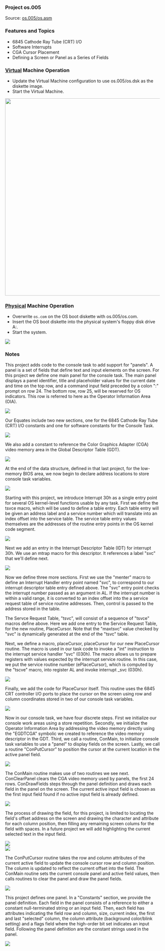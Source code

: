 ### Project os.005
Source: [os.005/os.asm](../os.005/os.asm)

### Features and Topics
- 6845 Cathode Ray Tube (CRT) I/O
- Software Interrupts
- CGA Cursor Placement
- Defining a Screen or Panel as a Series of Fields

### [Virtual](VIRTUAL.md) Machine Operation
- Update the Virtual Machine configuration to use os.005/os.dsk as the diskette image.
- Start the Virtual Machine.

<img src="../images/os005_VirtualBox_001.PNG" width="640"/>

### [Physical](PHYSICAL.md) Machine Operation
- Overwrite ```os.com``` on the OS boot diskette with os.005/os.com.
- Insert the OS boot diskette into the physical system's floppy disk drive A:.
- Start the system.

<img src="../images/os005_Boot_001.jpg"/>

### Notes

This project adds code to the console task to add support for "panels". A panel is a set of fields that define text and input elements on the screen. For this project we define one main panel for the console task. The main panel displays a panel identifier, title and placeholder values for the current date and time on the top row, and a command input field preceded by a colon ":" prompt on row 24. The bottom row, row 25, will be reserved for OS indicators. This row is referred to here as the Operator Information Area (OIA).

<img src="../images/os005_listing_127.PNG"/>

Our Equates include two new sections, one for the 6845 Cathode Ray Tube (CRT) I/O constants and one for software constants for the Console Task.

<img src="../images/os005_listing_161.PNG"/>

We also add a constant to reference the Color Graphics Adapter (CGA) video memory area in the Global Descriptor Table (GDT).

<img src="../images/os005_listing_309.PNG"/>

At the end of the data structure, defined in that last project, for the low-memory BIOS area, we now begin to declare address locations to store console task variables.

<img src="../images/os005_listing_452.PNG"/>

Starting with this project, we introduce Interrupt 30h as a single entry point for several OS kernel-level functions usable by any task. First we define the tsvce macro, which will be used to define a table entry. Each table entry will be given an address label and a service number which will translate into an index offset into the service table. The service table entry values themselves are the addresses of the routine entry points in the OS kernel code segment.

<img src="../images/os005_listing_496.PNG"/>

Next we add an entry in the Interrupt Descriptor Table (IDT) for interrupt 30h. We use an mtrap macro for this descriptor. It references a label "svc" that we'll define next.

<img src="../images/os005_listing_1483.PNG"/>

Now we define three more sections. First we use the "menter" macro to define an Interrupt Handler entry point named "svc", to correspond to our interrupt descriptor table entry defined above. The "svc" entry point checks the interrupt number passed as an argument in AL. If the interrupt number is within a valid range, it is converted to an index offset into the a service request table of service routine addresses. Then, control is passed to the address stored in the table.

The Servce Request Table, "tsvc", will consist of a sequence of "tsvce" macros define above. Here we add one entry to the Service Request Table, for the new routine, PlaceCursor. Note that the "maxtsvc" value checked by "svc" is dynamically generated at the end of the "tsvc" table.

Next, we define a macro, placeCursor, placeCursor for our new PlaceCursor routine. The macro is used in our task code to invoke a "int" instruction to the interrupt service handler "svc" (030h). The macro allows us to prepare registers with values expected by the interrupt service routine. In this case, we put the service routine number (ePlaceCursor), which is computed by the "tscve" macro, into register AL and invoke interrupt _svc (030h).

<img src="../images/os005_listing_1959.PNG"/>

Finally, we add the code for PlaceCursor itself. This routine uses the 6845 CRT controller I/O ports to place the cursor on the screen using row and column coordinates stored in two of our console task variables.

<img src="../images/os005_listing_1997.PNG"/>

Now in our console task, we have four discrete steps. First we initialize our console work areas using a store repetition. Secondly, we initialize the Operator Information Area by addressing the video memory directly using the "EGDTCGA" symbolic we created to reference the video memory descriptor in the GDT. Third, we call a routine, ConMain, to initialize console task variables to use a "panel" to display fields on the screen. Lastly, we call a routine "ConPutCursor" to position the cursor at the current location in the active panel field.

<img src="../images/os005_listing_2194.PNG"/>

The ConMain routine makes use of two routines we see next. ConClearPanel clears the CGA video memory used by panels, the first 24 rows. ConDrawFields steps through the panel definition and draws each field in the panel on the screen. The current active input field is chosen as the first input field found if no active input field is already defined.

<img src="../images/os005_listing_2240.PNG"/>

The process of drawing the field, for this project, is limited to locating the field's offset address on the screen and drawing the character and attribute for each column position, then filling any remaining screen colums for the field with spaces. In a future project we will add highlighting the current selected text in the input field.

<img src="../images/os005_listing_2307.PNG"/><br>
<img src="../images/os005_listing_2326.PNG"/>

The ConPutCursor routine takes the row and column attributes of the current active field to update the console cursor row and column position. The column is updated to reflect the current offset into the field. The ConMain routine sets the current console panel and active field values, then calls routines to clear the panel and draw the panel fields.

<img src="../images/os005_listing_2380.PNG"/>

This project defines one panel. In a "Constants" section, we provide the panel definition. Each field in the panel consists of a reference to either a constant null-terminated string or an input field. Then, each field has attributes indicating the field row and column, size, current index, the first and last "selected" column, the column attribute (background color/blink setting) and a flags field where the high-order bit set indicates an input field. Following the panel definition are the constant strings used in the panel.

<img src="../images/os005_listing_2427.PNG"/>
